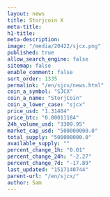 ```yaml
---
layout: news
title: Storjcoin X
meta-title: 
h1-title: 
meta-description: 
image: "/media/20422/sjcx.png"
published: true
allow_search_engine: false
sitemap: false
enable_comment: false
sort_order: 1335
permalink: "/en/sjcx/news.html"
coin_a_symbol: "SJCX"
coin_a_name: "StorjCoin"
coin_a_lower_case: "sjcx"
price_usd: "1.31404"
price_btc: "0.00011184"
24h_volume_usd: "3309.95"
market_cap_usd: "500000000.0"
total_supply: "500000000.0"
available_supply: ""
percent_change_1h: "0.01"
percent_change_24h: "-2.27"
percent_change_7d: "-17.89"
last_updated: "1517140744"
parent-url: "/en/sjcx/"
author: Sam
---
```


